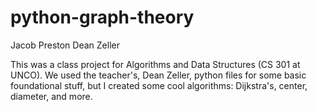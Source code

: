 # python-graph-theory
Jacob Preston
Dean Zeller

This was a class project for Algorithms and Data Structures (CS 301 at UNCO). We used the teacher's, Dean Zeller, python files for some basic foundational stuff, but I created some cool algorithms: Dijkstra's, center, diameter, and more.